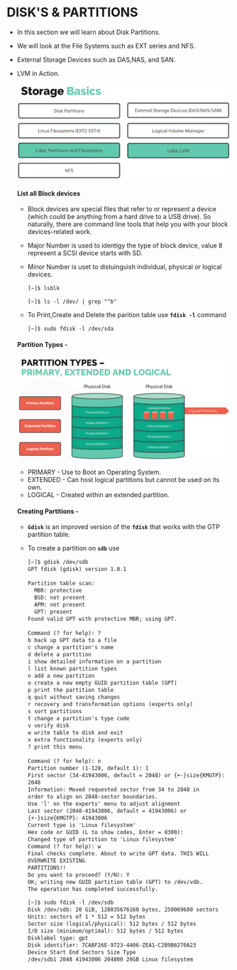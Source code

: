 # DISK'S & PARTITIONS

- In this section we will learn about Disk Partitions. 
- We will look at the File Systems such as EXT series and NFS.
- External Storage Devices such as DAS,NAS, and SAN.
- LVM in Action.

  ![Disk](../../images//disk.PNG)
  
  #### List all Block devices
  
  - Block devices are special files that refer to or represent a device (which could be anything from a hard drive to a USB drive). So naturally, there are command line tools that help you with your block devices-related work.
  - Major Number is used to identigy the type of block device, value 8 represent a SCSI device starts with SD.
  - Minor Number is uset to distuinguish individual, physical or logical devices.

     ```
     [~]$ lsblk 
     ```

     ```
     [~]$ ls -l /dev/ | grep "^b"
     ```

  - To Print,Create and Delete the parition table use **`fdisk -l`** command 
 
     ```
     [~]$ sudo fdisk -l /dev/sda
     ```

  #### Partition Types - 
  
  ![Part](../../images//partition.PNG)

  - PRIMARY - Use to Boot an Operating System.
  - EXTENDED - Can host logical partitions but cannot be used on its own.
  - LOGICAL - Created within an extended partition.

  #### Creating Partitions - 

  - **`Gdisk`** is an improved version of the **`fdisk`** that works with the GTP partition table.
  - To create a partition on **`sdb`** use
     
    ```
    [~]$ gdisk /dev/sdb
    GPT fdisk (gdisk) version 1.0.1

    Partition table scan:
      MBR: protective
      BSD: not present
      APM: not present
      GPT: present
    Found valid GPT with protective MBR; using GPT.
    
    Command (? for help): ?
    b back up GPT data to a file
    c change a partition's name
    d delete a partition
    i show detailed information on a partition
    l list known partition types
    n add a new partition
    o create a new empty GUID partition table (GPT)
    p print the partition table
    q quit without saving changes
    r recovery and transformation options (experts only)
    s sort partitions
    t change a partition's type code
    v verify disk
    w write table to disk and exit
    x extra functionality (experts only)
    ? print this menu

    Command (? for help): n
    Partition number (1-128, default 1): 1
    First sector (34-41943006, default = 2048) or {+-}size{KMGTP}: 2048
    Information: Moved requested sector from 34 to 2048 in
    order to align on 2048-sector boundaries.
    Use 'l' on the experts' menu to adjust alignment
    Last sector (2048-41943006, default = 41943006) or {+-}size{KMGTP}: 41943006
    Current type is 'Linux filesystem'
    Hex code or GUID (L to show codes, Enter = 8300):
    Changed type of partition to 'Linux filesystem'
    Command (? for help): w
    Final checks complete. About to write GPT data. THIS WILL OVERWRITE EXISTING
    PARTITIONS!!
    Do you want to proceed? (Y/N): Y
    OK; writing new GUID partition table (GPT) to /dev/vdb.
    The operation has completed successfully.
    ```

    ```
    [~]$ sudo fdisk -l /dev/sdb
    Disk /dev/sdb: 20 GiB, 128035676160 bytes, 250069680 sectors
    Units: sectors of 1 * 512 = 512 bytes
    Sector size (logical/physical): 512 bytes / 512 bytes
    I/O size (minimum/optimal): 512 bytes / 512 bytes
    Disklabel type: gpt
    Disk identifier: 7CABF26E-9723-4406-ZEA1-C2B9B6270A23
    Device Start End Sectors Size Type
    /dev/sdb1 2048 41943006 204800 20GB Linux filesystem
    ```
